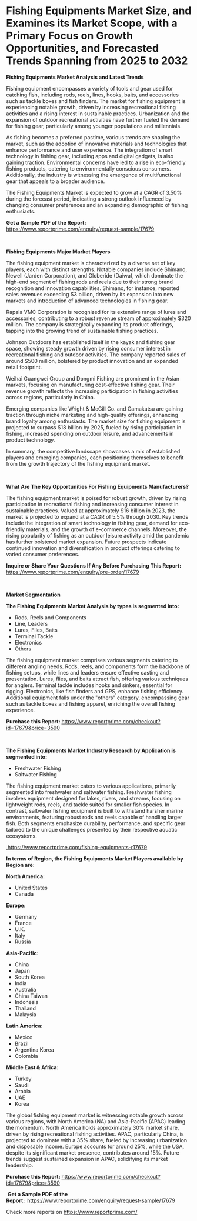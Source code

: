 <p><h1>Fishing Equipments Market Size, and Examines its Market Scope, with a Primary Focus on Growth Opportunities, and Forecasted Trends Spanning from 2025 to 2032</h1></p><p><strong>Fishing Equipments Market Analysis and Latest Trends</strong></p>
<p><p>Fishing equipment encompasses a variety of tools and gear used for catching fish, including rods, reels, lines, hooks, baits, and accessories such as tackle boxes and fish finders. The market for fishing equipment is experiencing notable growth, driven by increasing recreational fishing activities and a rising interest in sustainable practices. Urbanization and the expansion of outdoor recreational activities have further fueled the demand for fishing gear, particularly among younger populations and millennials.</p><p>As fishing becomes a preferred pastime, various trends are shaping the market, such as the adoption of innovative materials and technologies that enhance performance and user experience. The integration of smart technology in fishing gear, including apps and digital gadgets, is also gaining traction. Environmental concerns have led to a rise in eco-friendly fishing products, catering to environmentally conscious consumers. Additionally, the industry is witnessing the emergence of multifunctional gear that appeals to a broader audience.</p><p>The Fishing Equipments Market is expected to grow at a CAGR of 3.50% during the forecast period, indicating a strong outlook influenced by changing consumer preferences and an expanding demographic of fishing enthusiasts.</p></p>
<p><strong>Get a Sample PDF of the Report:&nbsp;</strong> <a href="https://www.reportprime.com/enquiry/request-sample/17679?utm_campaign=3022&utm_medium=2&utm_source=Github&utm_content=ia&utm_term=18032025&utm_id=fishing-equipments">https://www.reportprime.com/enquiry/request-sample/17679</a></p>
<p>&nbsp;</p>
<p><strong>Fishing Equipments Major Market Players</strong></p>
<p><p>The fishing equipment market is characterized by a diverse set of key players, each with distinct strengths. Notable companies include Shimano, Newell (Jarden Corporation), and Globeride (Daiwa), which dominate the high-end segment of fishing rods and reels due to their strong brand recognition and innovation capabilities. Shimano, for instance, reported sales revenues exceeding $3 billion, driven by its expansion into new markets and introduction of advanced technologies in fishing gear.</p><p>Rapala VMC Corporation is recognized for its extensive range of lures and accessories, contributing to a robust revenue stream of approximately $320 million. The company is strategically expanding its product offerings, tapping into the growing trend of sustainable fishing practices.</p><p>Johnson Outdoors has established itself in the kayak and fishing gear space, showing steady growth driven by rising consumer interest in recreational fishing and outdoor activities. The company reported sales of around $500 million, bolstered by product innovation and an expanded retail footprint.</p><p>Weihai Guangwei Group and Dongmi Fishing are prominent in the Asian markets, focusing on manufacturing cost-effective fishing gear. Their revenue growth reflects the increasing participation in fishing activities across regions, particularly in China. </p><p>Emerging companies like Wright & McGill Co. and Gamakatsu are gaining traction through niche marketing and high-quality offerings, enhancing brand loyalty among enthusiasts. The market size for fishing equipment is projected to surpass $18 billion by 2025, fueled by rising participation in fishing, increased spending on outdoor leisure, and advancements in product technology.</p><p>In summary, the competitive landscape showcases a mix of established players and emerging companies, each positioning themselves to benefit from the growth trajectory of the fishing equipment market.</p></p>
<p>&nbsp;</p>
<p><strong>What Are The Key Opportunities For Fishing Equipments Manufacturers?</strong></p>
<p><p>The fishing equipment market is poised for robust growth, driven by rising participation in recreational fishing and increasing consumer interest in sustainable practices. Valued at approximately $16 billion in 2023, the market is projected to expand at a CAGR of 5.5% through 2030. Key trends include the integration of smart technology in fishing gear, demand for eco-friendly materials, and the growth of e-commerce channels. Moreover, the rising popularity of fishing as an outdoor leisure activity amid the pandemic has further bolstered market expansion. Future prospects indicate continued innovation and diversification in product offerings catering to varied consumer preferences.</p></p>
<p><strong>Inquire or Share Your Questions If Any Before Purchasing This Report:</strong> <a href="https://www.reportprime.com/enquiry/pre-order/17679?utm_campaign=3022&utm_medium=2&utm_source=Github&utm_content=ia&utm_term=18032025&utm_id=fishing-equipments">https://www.reportprime.com/enquiry/pre-order/17679</a></p>
<p>&nbsp;</p>
<p><strong>Market Segmentation</strong></p>
<p><strong>The Fishing Equipments Market Analysis by types is segmented into:</strong></p>
<p><ul><li>Rods, Reels and Components</li><li>Line, Leaders</li><li>Lures, Files, Baits</li><li>Terminal Tackle</li><li>Electronics</li><li>Others</li></ul></p>
<p><p>The fishing equipment market comprises various segments catering to different angling needs. Rods, reels, and components form the backbone of fishing setups, while lines and leaders ensure effective casting and presentation. Lures, flies, and baits attract fish, offering various techniques for anglers. Terminal tackle includes hooks and sinkers, essential for rigging. Electronics, like fish finders and GPS, enhance fishing efficiency. Additional equipment falls under the "others" category, encompassing gear such as tackle boxes and fishing apparel, enriching the overall fishing experience.</p></p>
<p><strong>Purchase this Report:&nbsp;</strong><a href="https://www.reportprime.com/checkout?id=17679&price=3590&utm_campaign=3022&utm_medium=2&utm_source=Github&utm_content=ia&utm_term=18032025&utm_id=fishing-equipments">https://www.reportprime.com/checkout?id=17679&price=3590</a></p>
<p>&nbsp;</p>
<p><strong>The Fishing Equipments Market Industry Research by Application is segmented into:</strong></p>
<p><ul><li>Freshwater Fishing</li><li>Saltwater Fishing</li></ul></p>
<p><p>The fishing equipment market caters to various applications, primarily segmented into freshwater and saltwater fishing. Freshwater fishing involves equipment designed for lakes, rivers, and streams, focusing on lightweight rods, reels, and tackle suited for smaller fish species. In contrast, saltwater fishing equipment is built to withstand harsher marine environments, featuring robust rods and reels capable of handling larger fish. Both segments emphasize durability, performance, and specific gear tailored to the unique challenges presented by their respective aquatic ecosystems.</p></p>
<p><a href="https://www.reportprime.com/fishing-equipments-r17679?utm_campaign=3022&utm_medium=2&utm_source=Github&utm_content=ia&utm_term=18032025&utm_id=fishing-equipments">&nbsp;https://www.reportprime.com/fishing-equipments-r17679</a></p>
<p><strong>In terms of Region, the Fishing Equipments Market Players available by Region are:</strong></p>
<p>
    <p> <strong> North America: </strong>
        <ul>
            <li>United States</li>
            <li>Canada</li>
        </ul>
        </p> 
    <p> <strong> Europe: </strong>
        <ul>
            <li>Germany</li>
            <li>France</li>
            <li>U.K.</li>
            <li>Italy</li>
            <li>Russia</li>
        </ul>
        </p> 
    <p> <strong> Asia-Pacific: </strong>
        <ul>
            <li>China</li>
            <li>Japan</li>
            <li>South Korea</li>
            <li>India</li>
            <li>Australia</li>
            <li>China Taiwan</li>
            <li>Indonesia</li>
            <li>Thailand</li>
            <li>Malaysia</li>
        </ul>
        </p> 
    <p> <strong> Latin America: </strong>
        <ul>
            <li>Mexico</li>
            <li>Brazil</li>
            <li>Argentina Korea</li>
            <li>Colombia</li>
        </ul>
        </p> 
    <p> <strong> Middle East & Africa: </strong>
        <ul>
            <li>Turkey</li>
            <li>Saudi</li>
            <li>Arabia</li>
            <li>UAE</li>
            <li>Korea</li>
        </ul>
    </p>
    </p>
<p><p>The global fishing equipment market is witnessing notable growth across various regions, with North America (NA) and Asia-Pacific (APAC) leading the momentum. North America holds approximately 30% market share, driven by rising recreational fishing activities. APAC, particularly China, is projected to dominate with a 35% share, fueled by increasing urbanization and disposable income. Europe accounts for around 25%, while the USA, despite its significant market presence, contributes around 15%. Future trends suggest sustained expansion in APAC, solidifying its market leadership.</p></p>
<p><strong>Purchase this Report: </strong><a href="https://www.reportprime.com/checkout?id=17679&price=3590&utm_campaign=3022&utm_medium=2&utm_source=Github&utm_content=ia&utm_term=18032025&utm_id=fishing-equipments">https://www.reportprime.com/checkout?id=17679&price=3590</a></p>
<p>&nbsp;<strong>Get a Sample PDF of the Report:&nbsp;&nbsp;</strong><a href="https://www.reportprime.com/enquiry/request-sample/17679?utm_campaign=3022&utm_medium=2&utm_source=Github&utm_content=ia&utm_term=18032025&utm_id=fishing-equipments">https://www.reportprime.com/enquiry/request-sample/17679</a></p>
<p><strong></strong></p>
<p>Check more reports on <a href="https://www.reportprime.com/?utm_campaign=3022&utm_medium=2&utm_source=Github&utm_content=ia&utm_term=18032025&utm_id=fishing-equipments">https://www.reportprime.com/</a></p>